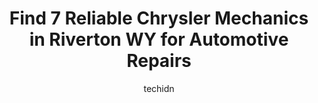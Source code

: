 ---
layout: ampstory
image: https://images.unsplash.com/photo-1508974576580-36a2f92ad3bc?ixlib=rb-4.0.3&ixid=MnwxMjA3fDB8MHxwaG90by1wYWdlfHx8fGVufDB8fHx8&auto=format&fit=crop&w=640&h=853&q=80
author: techidn
featured: false
description: Trust your vehicles maintenance and repairs to the 7 best Chrysler Mechanic in Riverton WY, USA. With their extensive experience, cutting-edge technology, and commitment to customer satisfa
title: Find 7 Reliable Chrysler Mechanics in Riverton WY for Automotive Repairs
cover:
   title: Find 7 Reliable Chrysler Mechanics in Riverton WY for Automotive Repairs
   subtitle: Rickpate
   background: https://images.unsplash.com/photo-1508974576580-36a2f92ad3bc?ixlib=rb-4.0.3&ixid=MnwxMjA3fDB8MHxwaG90by1wYWdlfHx8fGVufDB8fHx8&auto=format&fit=crop&w=640&h=853&q=80

pages: 
 - layout: thirds
   top: <h1>#1 Walmart Auto Care Centers</h1>
   bottom: "<p>Called before we made the 30 minute trip to Walmart to see if they could change my oil. We called at 3 pm, they do not close until 7pm. They told us they could get us in.</p>"
   background: https://www.knot35.com/toplist/wp-content/uploads/2023/06/best-chrysler-mechanic-1-in-riverton-wy-1685840752.jpeg
   backgroundblur: true
 - layout: thirds
   top: <h1>#2 Extra Care Auto Repair</h1>
   bottom: "<p>1118 N Federal Blvd, Riverton, WY 82501, United States</p>"
   background: https://www.knot35.com/toplist/wp-content/uploads/2023/06/best-chrysler-mechanic-2-in-riverton-wy-1685840752.jpeg
   cta:
      link: https://www.knot35.com/toplist/find-7-reliable-chrysler-mechanics-in-riverton-wy-for-automotive-repairs/
      text: Find 7 Reliable Chrysler Mechanics in Riverton WY for Automotive Repairs
 - layout: thirds
   top: <h1>#3 Gunners Automotive Center Inc</h1>
   bottom: "<p>810 Porter Ave, Riverton, WY 82501, United States</p>"
   background: https://www.knot35.com/toplist/wp-content/uploads/2023/06/best-chrysler-mechanic-3-in-riverton-wy-1685840753.jpeg
   cta:
      link: https://www.knot35.com/toplist/find-7-reliable-chrysler-mechanics-in-riverton-wy-for-automotive-repairs/
      text: Find 7 Reliable Chrysler Mechanics in Riverton WY for Automotive Repairs
 - layout: thirds
   top: <h1>#4 Stork Autobody Inc.</h1>
   bottom: "<p>841 Miniweb Ave, Riverton, WY 82501, United States</p>"
   background: https://images.unsplash.com/photo-1553949345-eb786bb3f7ba?ixlib=rb-4.0.3&ixid=MnwxMjA3fDB8MHxwaG90by1wYWdlfHx8fGVufDB8fHx8&auto=format&fit=crop&w=640&h=853&q=80
   cta:
      link: https://www.knot35.com/toplist/find-7-reliable-chrysler-mechanics-in-riverton-wy-for-automotive-repairs/
      text: Find 7 Reliable Chrysler Mechanics in Riverton WY for Automotive Repairs
 - layout: thirds
   top: <h1>#5 Fix It Right Auto and Truck Repair</h1>
   bottom: "<p>660 W Monroe Ave, Riverton, WY 82501, United States</p>"
   background: https://images.unsplash.com/photo-1489694553447-4c9339da310d?ixlib=rb-4.0.3&ixid=MnwxMjA3fDB8MHxwaG90by1wYWdlfHx8fGVufDB8fHx8&auto=format&fit=crop&w=640&h=853&q=80
   cta:
      link: https://www.knot35.com/toplist/find-7-reliable-chrysler-mechanics-in-riverton-wy-for-automotive-repairs/
      text: Find 7 Reliable Chrysler Mechanics in Riverton WY for Automotive Repairs
 - layout: thirds
   top: <h1>#6 Top of the Hill Auto Repair</h1>
   bottom: "<p>396 S 4th St W, Riverton, WY 82501, United States</p>"
   background: https://images.unsplash.com/photo-1488554378835-f7acf46e6c98?ixlib=rb-4.0.3&ixid=MnwxMjA3fDB8MHxwaG90by1wYWdlfHx8fGVufDB8fHx8&auto=format&fit=crop&w=640&h=853&q=80
   cta:
      link: https://www.knot35.com/toplist/find-7-reliable-chrysler-mechanics-in-riverton-wy-for-automotive-repairs/
      text: Find 7 Reliable Chrysler Mechanics in Riverton WY for Automotive Repairs
 - layout: thirds
   top: <h1>#7 Hague Auto Body</h1>
   bottom: "<p>1285 Pure Gas Rd, Riverton, WY 82501, United States</p>"
   background: https://images.unsplash.com/photo-1608501821300-4f99e58bba77?ixlib=rb-4.0.3&ixid=MnwxMjA3fDB8MHxwaG90by1wYWdlfHx8fGVufDB8fHx8&auto=format&fit=crop&w=640&h=853&q=80
   cta:
      link: https://www.knot35.com/toplist/find-7-reliable-chrysler-mechanics-in-riverton-wy-for-automotive-repairs/
      text: Find 7 Reliable Chrysler Mechanics in Riverton WY for Automotive Repairs
 - layout: thirds
   middle: Continue reading...
   background: https://images.unsplash.com/photo-1613843873231-1447db182f97?ixlib=rb-4.0.3&ixid=MnwxMjA3fDB8MHxwaG90by1wYWdlfHx8fGVufDB8fHx8&auto=format&fit=crop&w=640&h=853&q=80
   cta:
      link: https://www.knot35.com/toplist/find-7-reliable-chrysler-mechanics-in-riverton-wy-for-automotive-repairs/
      text: Find 7 Reliable Chrysler Mechanics in Riverton WY for Automotive Repairs
      
---